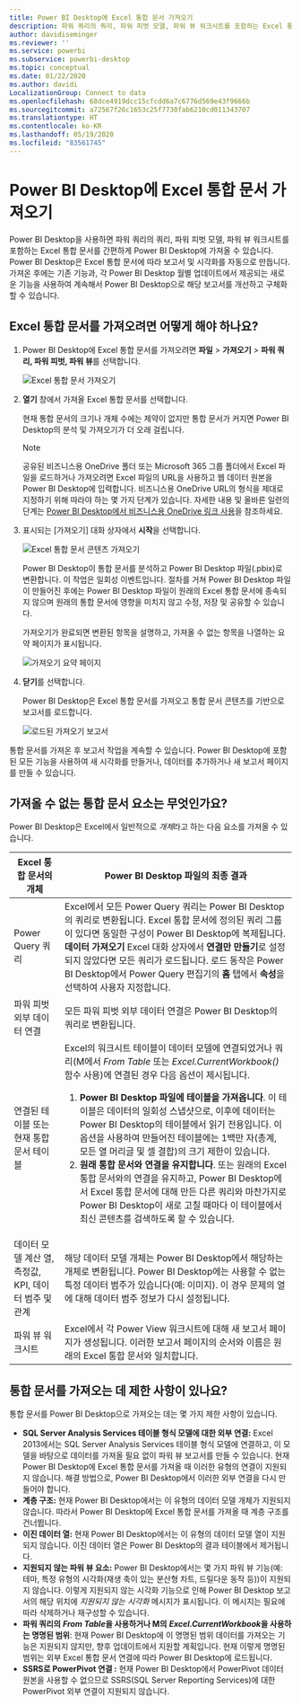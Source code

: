 ```yaml
---
title: Power BI Desktop에 Excel 통합 문서 가져오기
description: 파워 쿼리의 쿼리, 파워 피벗 모델, 파워 뷰 워크시트를 포함하는 Excel 통합 문서를 Power BI Desktop에 가져올 수 있습니다.
author: davidiseminger
ms.reviewer: ''
ms.service: powerbi
ms.subservice: powerbi-desktop
ms.topic: conceptual
ms.date: 01/22/2020
ms.author: davidi
LocalizationGroup: Connect to data
ms.openlocfilehash: 68dce4919dcc15cfcdd6a7c6776d569e43f9666b
ms.sourcegitcommit: a72567f26c1653c25f7730fab6210cd011343707
ms.translationtype: HT
ms.contentlocale: ko-KR
ms.lasthandoff: 05/19/2020
ms.locfileid: "83561745"
---
```

# <a name="import-excel-workbooks-into-power-bi-desktop"></a>Power BI Desktop에 Excel 통합 문서 가져오기
Power BI Desktop을 사용하면 파워 쿼리의 쿼리, 파워 피벗 모델, 파워 뷰 워크시트를 포함하는 Excel 통합 문서를 간편하게 Power BI Desktop에 가져올 수 있습니다. Power BI Desktop은 Excel 통합 문서에 따라 보고서 및 시각화를 자동으로 만듭니다. 가져온 후에는 기존 기능과, 각 Power BI Desktop 월별 업데이트에서 제공되는 새로운 기능을 사용하여 계속해서 Power BI Desktop으로 해당 보고서를 개선하고 구체화할 수 있습니다.

## <a name="how-do-i-import-an-excel-workbook"></a>Excel 통합 문서를 가져오려면 어떻게 해야 하나요?
1. Power BI Desktop에 Excel 통합 문서를 가져오려면 **파일** > **가져오기** > **파워 쿼리, 파워 피벗, 파워 뷰**를 선택합니다.

   ![Excel 통합 문서 가져오기](media/desktop-import-excel-workbooks/importexceltopbi_1.png)


2. **열기** 창에서 가져올 Excel 통합 문서를 선택합니다. 

   현재 통합 문서의 크기나 개체 수에는 제약이 없지만 통합 문서가 커지면 Power BI Desktop의 분석 및 가져오기가 더 오래 걸립니다.

   > [!NOTE]
   > 공유된 비즈니스용 OneDrive 폴더 또는 Microsoft 365 그룹 폴더에서 Excel 파일을 로드하거나 가져오려면 Excel 파일의 URL을 사용하고 웹 데이터 원본을 Power BI Desktop에 입력합니다. 비즈니스용 OneDrive URL의 형식을 제대로 지정하기 위해 따라야 하는 몇 가지 단계가 있습니다. 자세한 내용 및 올바른 일련의 단계는 [Power BI Desktop에서 비즈니스용 OneDrive 링크 사용](desktop-use-onedrive-business-links.md)을 참조하세요.
   > 
   > 

3. 표시되는 [가져오기] 대화 상자에서 **시작**을 선택합니다.

   ![Excel 통합 문서 콘텐츠 가져오기](media/desktop-import-excel-workbooks/import-excel-power-bi-5.png)


   Power BI Desktop이 통합 문서를 분석하고 Power BI Desktop 파일(.pbix)로 변환합니다. 이 작업은 일회성 이벤트입니다. 절차를 거쳐 Power BI Desktop 파일이 만들어진 후에는 Power BI Desktop 파일이 원래의 Excel 통합 문서에 종속되지 않으며 원래의 통합 문서에 영향을 미치지 않고 수정, 저장 및 공유할 수 있습니다.

   가져오기가 완료되면 변환된 항목을 설명하고, 가져올 수 없는 항목을 나열하는 요약 페이지가 표시됩니다.

   ![가져오기 요약 페이지](media/desktop-import-excel-workbooks/importexceltopbi_3.png)

4. **닫기**를 선택합니다. 

   Power BI Desktop은 Excel 통합 문서를 가져오고 통합 문서 콘텐츠를 기반으로 보고서를 로드합니다.

   ![로드된 가져오기 보고서](media/desktop-import-excel-workbooks/importexceltopbi_4.png)

통합 문서를 가져온 후 보고서 작업을 계속할 수 있습니다. Power BI Desktop에 포함된 모든 기능을 사용하여 새 시각화를 만들거나, 데이터를 추가하거나 새 보고서 페이지를 만들 수 있습니다.

## <a name="which-workbook-elements-are-imported"></a>가져올 수 없는 통합 문서 요소는 무엇인가요?
Power BI Desktop은 Excel에서 일반적으로 *개체*라고 하는 다음 요소를 가져올 수 있습니다.

| Excel 통합 문서의 개체 | Power BI Desktop 파일의 최종 결과 |
| --- | --- |
| Power Query 쿼리 |Excel에서 모든 Power Query 쿼리는 Power BI Desktop의 쿼리로 변환됩니다. Excel 통합 문서에 정의된 쿼리 그룹이 있다면 동일한 구성이 Power BI Desktop에 복제됩니다. **데이터 가져오기** Excel 대화 상자에서 **연결만 만들기**로 설정되지 않았다면 모든 쿼리가 로드됩니다. 로드 동작은 Power BI Desktop에서 Power Query 편집기의 **홈** 탭에서 **속성**을 선택하여 사용자 지정합니다. |
| 파워 피벗 외부 데이터 연결 |모든 파워 피벗 외부 데이터 연결은 Power BI Desktop의 쿼리로 변환됩니다. |
| 연결된 테이블 또는 현재 통합 문서 테이블 |Excel의 워크시트 테이블이 데이터 모델에 연결되었거나 쿼리(M에서 *From Table* 또는 *Excel.CurrentWorkbook()* 함수 사용)에 연결된 경우 다음 옵션이 제시됩니다. <ol><li><b>Power BI Desktop 파일에 테이블을 가져옵니다</b>. 이 테이블은 데이터의 일회성 스냅샷으로, 이후에 데이터는 Power BI Desktop의 테이블에서 읽기 전용입니다. 이 옵션을 사용하여 만들어진 테이블에는 1백만 자(총계, 모든 열 머리글 및 셀 결합)의 크기 제한이 있습니다.</li><li><b>원래 통합 문서와 연결을 유지합니다</b>. 또는 원래의 Excel 통합 문서와의 연결을 유지하고, Power BI Desktop에서 Excel 통합 문서에 대해 만든 다른 쿼리와 마찬가지로 Power BI Desktop이 새로 고칠 때마다 이 테이블에서 최신 콘텐츠를 검색하도록 할 수 있습니다.</li></ul> |
| 데이터 모델 계산 열, 측정값, KPI, 데이터 범주 및 관계 |해당 데이터 모델 개체는 Power BI Desktop에서 해당하는 개체로 변환됩니다. Power BI Desktop에는 사용할 수 없는 특정 데이터 범주가 있습니다(예: 이미지). 이 경우 문제의 열에 대해 데이터 범주 정보가 다시 설정됩니다. |
| 파워 뷰 워크시트 |Excel에서 각 Power View 워크시트에 대해 새 보고서 페이지가 생성됩니다. 이러한 보고서 페이지의 순서와 이름은 원래의 Excel 통합 문서와 일치합니다. |

## <a name="are-there-any-limitations-to-importing-a-workbook"></a>통합 문서를 가져오는 데 제한 사항이 있나요?
통합 문서를 Power BI Desktop으로 가져오는 데는 몇 가지 제한 사항이 있습니다.

* **SQL Server Analysis Services 테이블 형식 모델에 대한 외부 연결:** Excel 2013에서는 SQL Server Analysis Services 테이블 형식 모델에 연결하고, 이 모델을 바탕으로 데이터를 가져올 필요 없이 파워 뷰 보고서를 만들 수 있습니다. 현재 Power BI Desktop에 Excel 통합 문서를 가져올 때 이러한 유형의 연결이 지원되지 않습니다. 해결 방법으로, Power BI Desktop에서 이러한 외부 연결을 다시 만들어야 합니다.
* **계층 구조:** 현재 Power BI Desktop에서는 이 유형의 데이터 모델 개체가 지원되지 않습니다. 따라서 Power BI Desktop에 Excel 통합 문서를 가져올 때 계층 구조를 건너뜁니다.
* **이진 데이터 열:** 현재 Power BI Desktop에서는 이 유형의 데이터 모델 열이 지원되지 않습니다. 이진 데이터 열은 Power BI Desktop의 결과 테이블에서 제거됩니다.
* **지원되지 않는 파워 뷰 요소:** Power BI Desktop에서는 몇 가지 파워 뷰 기능(예: 테마, 특정 유형의 시각화(재생 축이 있는 분산형 차트, 드릴다운 동작 등))이 지원되지 않습니다. 이렇게 지원되지 않는 시각화 기능으로 인해 Power BI Desktop 보고서의 해당 위치에 *지원되지 않는 시각화* 메시지가 표시됩니다. 이 메시지는 필요에 따라 삭제하거나 재구성할 수 있습니다.
* **파워 쿼리의** ***From Table*****을 사용하거나 M의** ***Excel.CurrentWorkbook*****을 사용하는 명명된 범위**: 현재 Power BI Desktop에 이 명명된 범위 데이터를 가져오는 기능은 지원되지 않지만, 향후 업데이트에서 지원할 계획입니다. 현재 이렇게 명명된 범위는 외부 Excel 통합 문서 연결에 따라 Power BI Desktop에 로드됩니다.
* **SSRS로 PowerPivot 연결 :** 현재 Power BI Desktop에서 PowerPivot 데이터 원본을 사용할 수 없으므로 SSRS(SQL Server Reporting Services)에 대한 PowerPivot 외부 연결이 지원되지 않습니다.

